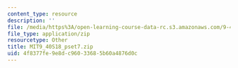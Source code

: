 ```yaml
---
content_type: resource
description: ''
file: /media/https%3A/open-learning-course-data-rc.s3.amazonaws.com/9-40-introduction-to-neural-computation-spring-2018/4f8377fe9e8dc96033685b60a4876d0c_MIT9_40S18_pset7.zip
file_type: application/zip
resourcetype: Other
title: MIT9_40S18_pset7.zip
uid: 4f8377fe-9e8d-c960-3368-5b60a4876d0c
---
```

